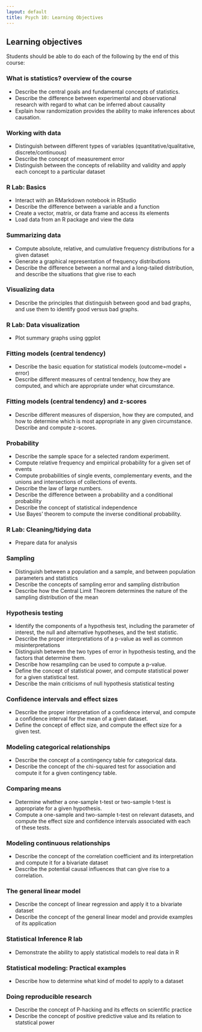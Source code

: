 ```yaml
---
layout: default
title: Psych 10: Learning Objectives
---
```

## Learning objectives

Students should be able to do each of the following by the end of this course:


### What is statistics? overview of the course
* Describe the central goals and fundamental concepts of statistics.
* Describe the difference between experimental and observational research with regard to what can be inferred about causality
* Explain how randomization provides the ability to make inferences about causation.

### Working with data
* Distinguish between different types of variables (quantitative/qualitative, discrete/continuous)
* Describe the concept of measurement error
* Distinguish between the concepts of reliability and validity and apply each concept to a particular dataset

### R Lab: Basics
* Interact with an RMarkdown notebook in RStudio
* Describe the difference between a variable and a function
* Create a vector, matrix, or data frame and access its elements
* Load data from an R package and view the data

### Summarizing data
* Compute absolute, relative, and cumulative frequency distributions for a given dataset
* Generate a graphical representation of frequency distributions
* Describe the difference between a normal and a long-tailed distribution, and describe the situations that give rise to each

### Visualizing data
* Describe the principles that distinguish between good and bad graphs, and use them to identify good versus bad graphs.

### R Lab: Data visualization
* Plot summary graphs using ggplot

### Fitting models (central tendency)
* Describe the basic equation for statistical models (outcome=model + error)
* Describe different measures of central tendency, how they are computed, and which are appropriate under what circumstance.

### Fitting models (central tendency) and z-scores
* Describe different measures of dispersion, how they are computed, and how to determine which is most appropriate in any given circumstance. Describe and compute z-scores.

### Probability
* Describe the sample space for a selected random experiment.
* Compute relative frequency and empirical probability for a given set of events
* Compute probabilities of single events, complementary events, and the unions and intersections of collections of events.
* Describe the law of large numbers.
* Describe the difference between a probability and a conditional probability
* Describe the concept of statistical independence
* Use Bayes’ theorem to compute the inverse conditional probability.

### R Lab: Cleaning/tidying data
* Prepare data for analysis

### Sampling
* Distinguish between a population and a sample, and between population parameters and statistics
* Describe the concepts of sampling error and sampling distribution
* Describe how the Central Limit Theorem determines the nature of the sampling distribution of the mean

### Hypothesis testing
* Identify the components of a hypothesis test, including the parameter of interest, the null and alternative hypotheses, and the test statistic.
* Describe the proper interpretations of a p-value as well as common misinterpretations
* Distinguish between the two types of error in hypothesis testing, and the factors that determine them.
* Describe how resampling can be used to compute a p-value.
* Define the concept of statistical power, and compute statistical power for a given statistical test.
* Describe the main criticisms of null hypothesis statistical testing

### Confidence intervals and effect sizes
* Describe the proper interpretation of a confidence interval, and compute a confidence interval for the mean of a given dataset.
* Define the concept of effect size, and compute the effect size for a given test.

### Modeling categorical relationships
* Describe the concept of a contingency table for categorical data.
* Describe the concept of the chi-squared test for association and compute it for a given contingency table.

### Comparing means
* Determine whether a one-sample t-test or two-sample t-test is appropriate for a given hypothesis.
* Compute a one-sample and two-sample t-test on relevant datasets, and compute the effect size and confidence intervals associated with each of these tests.

### Modeling continuous relationships
* Describe the concept of the correlation coefficient and its interpretation and compute it for a bivariate dataset
* Describe the potential causal influences that can give rise to a correlation.

### The general linear model
* Describe the concept of linear regression and apply it to a bivariate dataset
* Describe the concept of the general linear model and provide examples of its application

### Statistical Inference R lab
* Demonstrate the ability to apply statistical models to real data in R

### Statistical modeling: Practical examples
* Describe how to determine what kind of model to apply to a dataset

### Doing reproducible research
* Describe the concept of P-hacking and its effects on scientific practice
* Describe the concept of positive predictive value and its relation to statstical power

